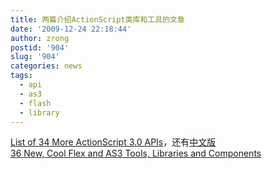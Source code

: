 ```yaml
---
title: 两篇介绍ActionScript类库和工具的文章
date: '2009-12-24 22:18:44'
author: zrong
postid: '904'
slug: '904'
categories: news
tags:
  - api
  - as3
  - flash
  - library
---
```


[List of 34 More ActionScript 3.0
APIs](http://seantheflexguy.com/blog/2009/12/19/list-of-34-more-actionscript-30-apis/)，还有[中文版](http://flash.9ria.com/thread-41924-1-1.html)  
[36 New, Cool Flex and AS3 Tools, Libraries and
Components](http://seantheflexguy.com/blog/2008/05/24/36-new-cool-flex-and-as3-tools-libraries-and-components/)

